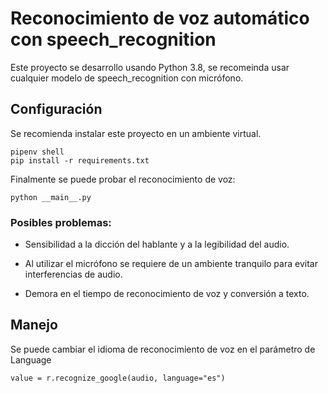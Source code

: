 # Reconocimiento de voz automático con speech_recognition

Este proyecto se desarrollo usando Python 3.8, se recomeinda usar cualquier modelo de speech_recognition con micrófono.

## Configuración

Se recomienda instalar este proyecto en un ambiente virtual.

```
pipenv shell
pip install -r requirements.txt
```

Finalmente se puede probar el reconocimiento de voz:

```
python __main__.py
```

### Posibles problemas:

* Sensibilidad a la dicción del hablante y a la legibilidad del audio. 

* Al utilizar el micrófono se requiere de un ambiente tranquilo para evitar interferencias de audio. 

* Demora en el tiempo de reconocimiento de voz y conversión a texto. 


## Manejo

Se puede cambiar el idioma de reconocimiento de voz en el parámetro de Language

```
value = r.recognize_google(audio, language="es")
```
